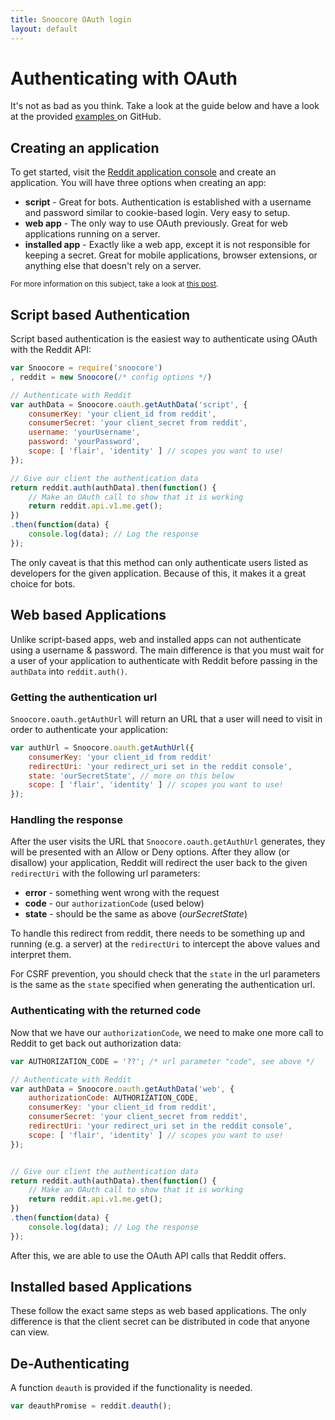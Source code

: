 ```yaml
---
title: Snoocore OAuth login
layout: default
---
```


# Authenticating with OAuth

It's not as bad as you think. Take a look at the guide below and have a look at the provided [examples ](https://github.com/trevorsenior/snoocore/tree/master/examples) on GitHub.

## Creating an application

To get started, visit the [Reddit application console](https://ssl.reddit.com/prefs/apps) and create an application. You will have three options when creating an app:

- **script** - Great for bots. Authentication is established with a username and password similar to cookie-based login. Very easy to setup.
- **web app** - The only way to use OAuth previously. Great for web applications running on a server.
- **installed app** - Exactly like a web app, except it is not responsible for keeping a secret. Great for mobile applications, browser extensions, or anything else that doesn't rely on a server.

<sub>For more information on this subject, take a look at [this post](http://www.reddit.com/r/redditdev/comments/1xk8wf/oauth2_custom_schemes_and_other_goodies/).</sub>

## Script based Authentication

Script based authentication is the easiest way to authenticate using OAuth with the Reddit API:

```javascript
var Snoocore = require('snoocore')
, reddit = new Snoocore(/* config options */)

// Authenticate with Reddit
var authData = Snoocore.oauth.getAuthData('script', {
    consumerKey: 'your client_id from reddit',
    consumerSecret: 'your client_secret from reddit',
    username: 'yourUsername',
    password: 'yourPassword',
    scope: [ 'flair', 'identity' ] // scopes you want to use!
});

// Give our client the authentication data
return reddit.auth(authData).then(function() {
    // Make an OAuth call to show that it is working
    return reddit.api.v1.me.get();
})
.then(function(data) {
    console.log(data); // Log the response
});

```

The only caveat is that this method can only authenticate users listed as developers for the given application. Because of this, it makes it a great choice for bots.

## Web based Applications

Unlike script-based apps, web and installed apps can not authenticate using a username & password. The main difference is that you must wait for a user of your application to authenticate with Reddit before passing in the `authData` into `reddit.auth()`.


### Getting the authentication url

`Snoocore.oauth.getAuthUrl` will return an URL that a user will need to visit in order to authenticate your application:

```javascript
var authUrl = Snoocore.oauth.getAuthUrl({
    consumerKey: 'your client_id from reddit'
    redirectUri: 'your redirect_uri set in the reddit console',
    state: 'ourSecretState', // more on this below
    scope: [ 'flair', 'identity' ] // scopes you want to use!
});
```

### Handling the response

After the user visits the URL that `Snoocore.oauth.getAuthUrl` generates, they will be presented with an Allow or Deny options. After they allow (or disallow) your application, Reddit will redirect the user back to the given `redirectUri` with the following url parameters:

 - **error** - something went wrong with the request
 - **code** - our `authorizationCode` (used below)
 - **state** - should be the same as above (*ourSecretState*)

To handle this redirect from reddit, there needs to be something up and running (e.g. a server) at the `redirectUri` to intercept the above values and interpret them.

For CSRF prevention, you should check that the `state` in the url parameters is the same as the `state` specified when generating the authentication url.

### Authenticating with the returned code

Now that we have our `authorizationCode`, we need to make one more call to Reddit to get back out authorization data:

```javascript
var AUTHORIZATION_CODE = '??'; /* url parameter "code", see above */

// Authenticate with Reddit
var authData = Snoocore.oauth.getAuthData('web', {
    authorizationCode: AUTHORIZATION_CODE,
    consumerKey: 'your client_id from reddit',
    consumerSecret: 'your client_secret from reddit',
    redirectUri: 'your redirect_uri set in the reddit console',
    scope: [ 'flair', 'identity' ] // scopes you want to use!
});


// Give our client the authentication data
return reddit.auth(authData).then(function() {
    // Make an OAuth call to show that it is working
    return reddit.api.v1.me.get();
})
.then(function(data) {
    console.log(data); // Log the response
});
```

After this, we are able to use the OAuth API calls that Reddit offers.

## Installed based Applications

These follow the exact same steps as web based applications. The only difference is that the client secret can be distributed in code that anyone can view.

## De-Authenticating

A function `deauth` is provided if the functionality is needed.

```javascript
var deauthPromise = reddit.deauth();
```
